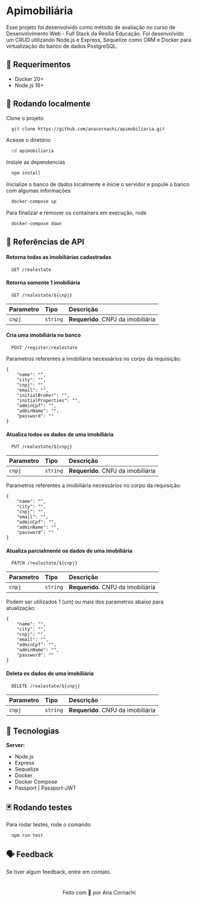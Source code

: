 # Apimobiliária

Esse projeto foi desenvolvido como método de avaliação no curso de Desenvolvimento Web - Full Stack da
Resilia Educação. Foi desenvolvido um CRUD utilizando Node.js e Express, Sequelize como ORM e Docker para
virtualização do banco de dados PostgreSQL.

## 🚧 Requerimentos

- Docker 20+
- Node.js 16+

## 🎲 Rodando localmente

Clone o projeto

```bash
  git clone https://github.com/anacornachi/apimobiliaria.git
```

Acesse o diretório

```bash
  cd apimobiliaria
```

Instale as dependencias

```bash
  npm install
```

Inicialize o banco de dados localmente e inicie o servidor e popule o banco com algumas informações

```bash
  docker-compose up
```

Para finalizar e remover os containers em execução, rode

```bash
  docker-compose down
```

## 🧩 Referências de API

#### Retorna todas as imobiliárias cadastradas

```http
  GET /realestate
```

#### Retorna somente 1 imobiliária

```http
  GET /realestate/${cnpj}
```

| Parametro | Tipo     | Descrição                          |
| :-------- | :------- | :--------------------------------- |
| `cnpj`    | `string` | **Requerido**. CNPJ da imobiliária |

#### Cria uma imobiliária no banco

```http
  POST /register/realestate
```

Parametros referentes a imobiliária necessários no corpo da requisição:

```
{
    "name": "",
    "city": "",
    "cnpj": "",
    "email": "",
    "initialBroker": "",
    "initialProperties": "",
    "adminCpf": "",
    "adminName": "",
    "password": ""
}
```

#### Atualiza todos os dados de uma imobiliária

```http
  PUT /realestate/${cnpj}
```

| Parametro | Tipo     | Descrição                          |
| :-------- | :------- | :--------------------------------- |
| `cnpj`    | `string` | **Requerido**. CNPJ da imobiliária |

Parametros referentes a imobiliária necessários no corpo da requisição:

```
{
    "name": "",
    "city": "",
    "cnpj": "",
    "email": "",
    "adminCpf": "",
    "adminName": "",
    "password": ""
}
```

#### Atualiza parcialmente os dados de uma imobiliária

```http
  PATCH /realestate/${cnpj}
```

| Parametro | Tipo     | Descrição                          |
| :-------- | :------- | :--------------------------------- |
| `cnpj`    | `string` | **Requerido**. CNPJ da imobiliária |

Podem ser utilizados 1 (um) ou mais dos parametros abaixo para atualização:

```
{
    "name": "",
    "city": "",
    "cnpj": "",
    "email": "",
    "adminCpf": "",
    "adminName": "",
    "password": ""
}
```

#### Deleta os dados de uma imobiliária

```http
  DELETE /realestate/${cnpj}
```

| Parametro | Tipo     | Descrição                          |
| :-------- | :------- | :--------------------------------- |
| `cnpj`    | `string` | **Requerido**. CNPJ da imobiliária |

## 🔎 Tecnologias

**Server:**

- Node.js
- Express
- Sequelize
- Docker
- Docker Compose
- Passport | Passport-JWT

## 🃏 Rodando testes

Para rodar testes, rode o comando

```bash
  npm run test
```

## 🗣 Feedback

Se tiver algum feedback, entre em contato.

#

<p align="center">Feito com 💛 por Ana Cornachi</p>
